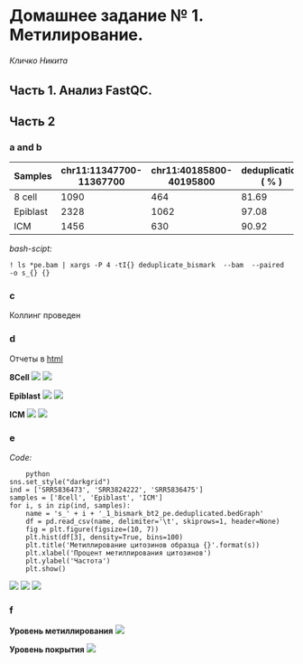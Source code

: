 # Домашнее задание № 1. Метилирование. 

###### Кличко Никита 

## Часть 1. Анализ FastQC.

## Часть 2 

### a and b

| Samples | chr11:11347700-11367700| chr11:40185800-40195800 | deduplication ( % ) |  
--- | --- | --- | ---  
8 cell | 1090	 | 464 | 81.69 |  
Epiblast | 2328 | 1062 | 97.08 |  
ICM | 1456 | 630	 | 90.92 | 

*bash-scipt:*
```
! ls *pe.bam | xargs -P 4 -tI{} deduplicate_bismark  --bam  --paired  -o s_{} {} 
```

### c 
Коллинг проведен 

### d 
Отчеты в [html](https://github.com/NikitaKlichko/hse_hw1_meth/tree/main/html)

**8Cell** 
![](https://github.com/NikitaKlichko/hse_hw1_meth/blob/main/imgs/8cell1.PNG) 
![](https://github.com/NikitaKlichko/hse_hw1_meth/blob/main/imgs/8cell2.PNG) 

**Epiblast** 
![](https://github.com/NikitaKlichko/hse_hw1_meth/blob/main/imgs/epiblast1.PNG) 
![](https://github.com/NikitaKlichko/hse_hw1_meth/blob/main/imgs/epiblast2.PNG) 

**ICM** 
![](https://github.com/NikitaKlichko/hse_hw1_meth/blob/main/imgs/icm1.PNG) 
![](https://github.com/NikitaKlichko/hse_hw1_meth/blob/main/imgs/icm2.PNG) 

### e 

*Code:* 
```
	python
sns.set_style("darkgrid")
ind = ['SRR5836473', 'SRR3824222', 'SRR5836475']
samples = ['8cell', 'Epiblast', 'ICM']
for i, s in zip(ind, samples):
    name = 's_' + i + '_1_bismark_bt2_pe.deduplicated.bedGraph'
    df = pd.read_csv(name, delimiter='\t', skiprows=1, header=None)
    fig = plt.figure(figsize=(10, 7))
    plt.hist(df[3], density=True, bins=100)
    plt.title('Метиллирование цитозинов образца {}'.format(s))
    plt.xlabel('Процент метиллирования цитозинов')
    plt.ylabel('Частота')
    plt.show()
``` 
![](https://github.com/NikitaKlichko/hse_hw1_meth/blob/main/imgs/freq_8cell.png) 
![](https://github.com/NikitaKlichko/hse_hw1_meth/blob/main/imgs/frea_epiblast.png) 
![](https://github.com/NikitaKlichko/hse_hw1_meth/blob/main/imgs/freq_icm.png) 

### f 

**Уровень метиллирования** 
![](https://github.com/NikitaKlichko/hse_hw1_meth/blob/main/imgs/methyl2.png) 

**Уровень покрытия** 
![](https://github.com/NikitaKlichko/hse_hw1_meth/blob/main/imgs/covered2.png) 
